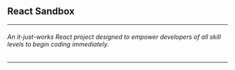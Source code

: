 ## __React Sandbox__
----
###### An it-just-works React project designed to empower developers of all skill levels to begin coding immediately. 
----


